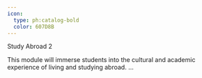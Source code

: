 ```yaml
---
icon:
  type: ph:catalog-bold
  color: 607D8B
---
```

Study Abroad 2

This module will immerse students into the cultural and academic experience of living and studying abroad. ... 
